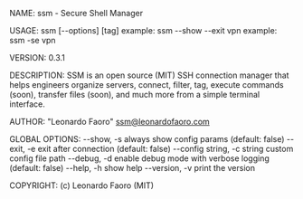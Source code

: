 NAME:
   ssm - Secure Shell Manager

USAGE:
   ssm [--options] [tag]
   example: ssm --show --exit vpn
   example: ssm -se vpn

VERSION:
   0.3.1

DESCRIPTION:
   SSM is an open source (MIT) SSH connection manager that helps engineers organize servers, connect, filter, tag, execute commands (soon), transfer files (soon), and much more from a simple terminal interface.

AUTHOR:
   "Leonardo Faoro" <ssm@leonardofaoro.com>

GLOBAL OPTIONS:
   --show, -s                  always show config params (default: false)
   --exit, -e                  exit after connection (default: false)
   --config string, -c string  custom config file path
   --debug, -d                 enable debug mode with verbose logging (default: false)
   --help, -h                  show help
   --version, -v               print the version

COPYRIGHT:
   (c) Leonardo Faoro (MIT)
